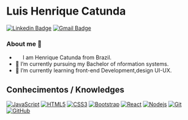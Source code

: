 #  Luis Henrique Catunda 

[![Linkedin Badge](https://img.shields.io/badge/-LinkedIn-blue?style=flat-square&logo=Linkedin&logoColor=white&link=https://www.linkedin.com/in/henrique-catunda-1a50851ab/)](https://www.linkedin.com/in/henrique-catunda-1a50851ab/)
[![Gmail Badge](https://img.shields.io/badge/-Gmail-c14438?style=flat-square&logo=Gmail&logoColor=white&link=mailto:henriquecatunda2@gmail.com)](mailto:henriquecatunda2@gmail.com)

###  About me 👋
<!--
**henriquecatunda/henriquecatunda** is a ✨ _special_ ✨ repository because its `README.md` (this file) appears on your GitHub profile.-->
- <img src ="https://s3.amazonaws.com/pix.iemoji.com/images/emoji/apple/ios-12/256/boy-light-skin-tone.png" height= 15px width = 15px> I am Henrique Catunda from Brazil. 
- 🔭 I’m currently pursuing my Bachelor of nformation systems.
- 🌱 I’m currently learning front-end Development,design UI-UX.


<!--
Here are some ideas to get you started:

- 🔭 I’m currently working on ...
- 🌱 I’m currently learning ...
- 👯 I’m looking to collaborate on ...
- 🤔 I’m looking for help with ...
- 💬 Ask me about ...
- 📫 How to reach me: ...
- 😄 Pronouns: ...
- ⚡ Fun fact: ...
-->

## Conhecimentos / Knowledges

[![JavaScript](https://img.shields.io/badge/-JavaScript-black?style=flat-square&logo=javascript&link=https://github.com/henriquecatunda/)](https://github.com/henriquecatunda/)
[![HTML5](https://img.shields.io/badge/-HTML5-E34F26?style=flat-square&logo=html5&logoColor=white&link=https://https://github.com/henriquecatunda/)](https://github.com/henriquecatunda/)
[![CSS3](https://img.shields.io/badge/-CSS3-1572B6?style=flat-square&logo=css3&link=https://github.com/henriquecatunda/)](https://github.com/henriquecatunda/)
[![Bootstrap](https://img.shields.io/badge/-Bootstrap-563D7C?style=flat-square&logo=bootstrap&link=https://github.com/henriquecatunda/)](https://github.com/henriquecatunda/)
[![React](https://img.shields.io/badge/-React-black?style=flat-square&logo=react&link=https://github.com/henriquecatunda/)](https://github.com/henriquecatunda/)
[![Nodejs](https://img.shields.io/badge/-Nodejs-black?style=flat-square&logo=Node.js&link=https://github.com/henriquecatunda/)](https://github.com/henriquecatunda/)
[![Git](https://img.shields.io/badge/-Git-black?style=flat-square&logo=git&link=https://github.com/henriquecatunda/)](https://github.com/henriquecatunda/)
[![GitHub](https://img.shields.io/badge/-GitHub-181717?style=flat-square&logo=github&link=https://github.com/henriquecatunda/)](https://github.com/henriquecatunda/)

